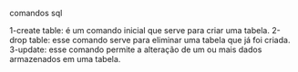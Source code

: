 comandos sql

1-create table: é um comando inicial que serve para criar uma tabela.
2-drop table: esse comando serve para eliminar uma tabela que já foi criada.
3-update: esse comando permite a alteração de um ou mais dados armazenados em uma tabela.
